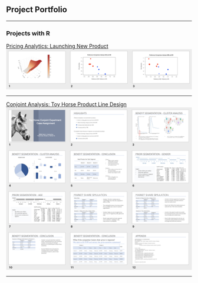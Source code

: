 ## Project Portfolio

---

### Projects with R 

[Pricing Analytics: Launching New Product](pdf/Pricing-Project2.html)
<img src="images/pricing2Plot.png"/>

---
[Conjoint Analysis: Toy Horse Product Line Design](pdf/toyHorse.html)
<img src="images/toyHorse.png"/>

---

